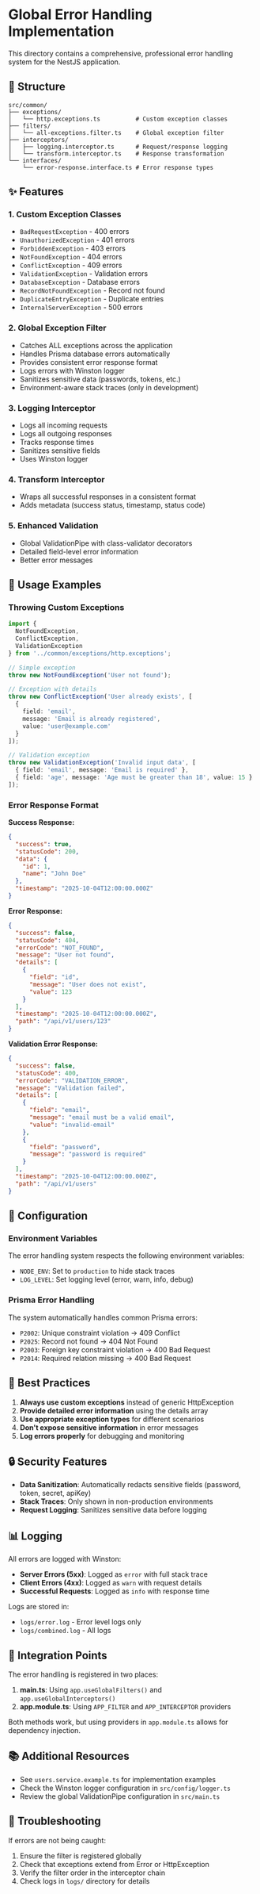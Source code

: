 # Global Error Handling Implementation

This directory contains a comprehensive, professional error handling system for the NestJS application.

## 📁 Structure

```
src/common/
├── exceptions/
│   └── http.exceptions.ts          # Custom exception classes
├── filters/
│   └── all-exceptions.filter.ts    # Global exception filter
├── interceptors/
│   ├── logging.interceptor.ts      # Request/response logging
│   └── transform.interceptor.ts    # Response transformation
└── interfaces/
    └── error-response.interface.ts # Error response types
```

## ✨ Features

### 1. **Custom Exception Classes**
- `BadRequestException` - 400 errors
- `UnauthorizedException` - 401 errors
- `ForbiddenException` - 403 errors
- `NotFoundException` - 404 errors
- `ConflictException` - 409 errors
- `ValidationException` - Validation errors
- `DatabaseException` - Database errors
- `RecordNotFoundException` - Record not found
- `DuplicateEntryException` - Duplicate entries
- `InternalServerException` - 500 errors

### 2. **Global Exception Filter**
- Catches ALL exceptions across the application
- Handles Prisma database errors automatically
- Provides consistent error response format
- Logs errors with Winston logger
- Sanitizes sensitive data (passwords, tokens, etc.)
- Environment-aware stack traces (only in development)

### 3. **Logging Interceptor**
- Logs all incoming requests
- Logs all outgoing responses
- Tracks response times
- Sanitizes sensitive fields
- Uses Winston logger

### 4. **Transform Interceptor**
- Wraps all successful responses in a consistent format
- Adds metadata (success status, timestamp, status code)

### 5. **Enhanced Validation**
- Global ValidationPipe with class-validator decorators
- Detailed field-level error information
- Better error messages

## 🚀 Usage Examples

### Throwing Custom Exceptions

```typescript
import { 
  NotFoundException, 
  ConflictException,
  ValidationException 
} from '../common/exceptions/http.exceptions';

// Simple exception
throw new NotFoundException('User not found');

// Exception with details
throw new ConflictException('User already exists', [
  {
    field: 'email',
    message: 'Email is already registered',
    value: 'user@example.com'
  }
]);

// Validation exception
throw new ValidationException('Invalid input data', [
  { field: 'email', message: 'Email is required' },
  { field: 'age', message: 'Age must be greater than 18', value: 15 }
]);
```

### Error Response Format

**Success Response:**
```json
{
  "success": true,
  "statusCode": 200,
  "data": {
    "id": 1,
    "name": "John Doe"
  },
  "timestamp": "2025-10-04T12:00:00.000Z"
}
```

**Error Response:**
```json
{
  "success": false,
  "statusCode": 404,
  "errorCode": "NOT_FOUND",
  "message": "User not found",
  "details": [
    {
      "field": "id",
      "message": "User does not exist",
      "value": 123
    }
  ],
  "timestamp": "2025-10-04T12:00:00.000Z",
  "path": "/api/v1/users/123"
}
```

**Validation Error Response:**
```json
{
  "success": false,
  "statusCode": 400,
  "errorCode": "VALIDATION_ERROR",
  "message": "Validation failed",
  "details": [
    {
      "field": "email",
      "message": "email must be a valid email",
      "value": "invalid-email"
    },
    {
      "field": "password",
      "message": "password is required"
    }
  ],
  "timestamp": "2025-10-04T12:00:00.000Z",
  "path": "/api/v1/users"
}
```

## 🔧 Configuration

### Environment Variables

The error handling system respects the following environment variables:

- `NODE_ENV`: Set to `production` to hide stack traces
- `LOG_LEVEL`: Set logging level (error, warn, info, debug)

### Prisma Error Handling

The system automatically handles common Prisma errors:

- `P2002`: Unique constraint violation → 409 Conflict
- `P2025`: Record not found → 404 Not Found
- `P2003`: Foreign key constraint violation → 400 Bad Request
- `P2014`: Required relation missing → 400 Bad Request

## 📝 Best Practices

1. **Always use custom exceptions** instead of generic HttpException
2. **Provide detailed error information** using the details array
3. **Use appropriate exception types** for different scenarios
4. **Don't expose sensitive information** in error messages
5. **Log errors properly** for debugging and monitoring

## 🔒 Security Features

- **Data Sanitization**: Automatically redacts sensitive fields (password, token, secret, apiKey)
- **Stack Traces**: Only shown in non-production environments
- **Request Logging**: Sanitizes sensitive data before logging

## 📊 Logging

All errors are logged with Winston:

- **Server Errors (5xx)**: Logged as `error` with full stack trace
- **Client Errors (4xx)**: Logged as `warn` with request details
- **Successful Requests**: Logged as `info` with response time

Logs are stored in:
- `logs/error.log` - Error level logs only
- `logs/combined.log` - All logs

## 🎯 Integration Points

The error handling is registered in two places:

1. **main.ts**: Using `app.useGlobalFilters()` and `app.useGlobalInterceptors()`
2. **app.module.ts**: Using `APP_FILTER` and `APP_INTERCEPTOR` providers

Both methods work, but using providers in `app.module.ts` allows for dependency injection.

## 📚 Additional Resources

- See `users.service.example.ts` for implementation examples
- Check the Winston logger configuration in `src/config/logger.ts`
- Review the global ValidationPipe configuration in `src/main.ts`

## 🐛 Troubleshooting

If errors are not being caught:
1. Ensure the filter is registered globally
2. Check that exceptions extend from Error or HttpException
3. Verify the filter order in the interceptor chain
4. Check logs in `logs/` directory for details
